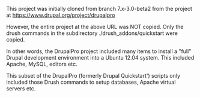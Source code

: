 This project was initially cloned from branch 
7.x-3.0-beta2 from the project at 
https://www.drupal.org/project/drupalpro

However, the entire project at the above URL
was NOT copied.  Only the drush commands
in the subdirectory ./drush_addons/quickstart
were copied.

In other words, the DrupalPro project included
many items to install a "full" Drupal development
environment into a Ubuntu 12.04 system.  This 
included Apache, MySQL, editors etc.  

This subset of the DrupalPro (formerly Drupal Quickstart')
scripts only included those Drush commands to setup
databases, Apache virtual servers etc.

